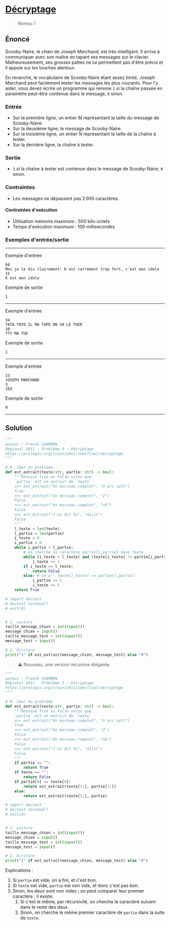 # [Décryptage](https://prologin.org/train/2011/semifinal/decryptage)

> Niveau 1

## Énoncé

Scooby-Naire, le chien de Joseph Marchand, est très intelligent. Il arrive à communiquer avec son maître en tapant ses messages sur le clavier. Malheureusement, ses grosses pattes ne lui permettent pas d'être précis et il appuie sur les touches alentour.

En revanche, le vocabulaire de Scooby-Naire étant assez limité, Joseph Marchand peut facilement tester les messages les plus courants. Pour l'y aider, vous devez écrire un programme qui renvoie `1` si la chaîne passée en paramètre peut-être contenue dans le message, `0` sinon.

### Entrée

* Sur la première ligne, un entier $M$ représentant la taille du message de Scooby-Naire.
* Sur la deuxième ligne, le message de Scooby-Naire.
* Sur la troisième ligne, un entier $N$ représentant la taille de la chaîne à tester.
* Sur la dernière ligne, la chaîne à tester.

### Sortie

+ `1` si la chaîne à tester est contenue dans le message de Scooby-Naire, `0` sinon.

### Contraintes

* Les messages ne dépassent pas $2\,000$ caractères.

#### Contraintes d'exécution
* Utilisation mémoire maximum : 500 kilo-octets
* Temps d'exécution maximum : 100 millisecondes

### Exemples d'entrée/sortie

---

Exemple d'entrée

    68
    Moi je le dis clairement: K est carrement trop fort, c'est mon idole
    15
    K est mon idole

Exemple de sortie

    1

---

Exemple d'entrée

    34
    TATA YOYO IL MA TAPE ON VA LE TUER
    10
    TTY MA TUE

Exemple de sortie

    1

---

Exemple d'entrée

    15
    JOSEPH MARCHAND
    3
    JEU

Exemple de sortie

    0

---

## Solution

```python
"""
auteur : Franck CHAMBON
Régional 2011 - Problème 3 - Décryptage
https://prologin.org/train/2011/semifinal/decryptage
"""

# 0. Cœur du problème
def est_extrait(texte:str, partie: str) -> bool:
    """Renvoie True ou False selon que
    `partie` est un extrait de `texte`
    >>> est_extrait("Un morceau complet", "U orc cplt")
    True
    >>> est_extrait("Un morceau complet", "Z")
    False
    >>> est_extrait("Un morceau complet", "nU")
    False
    >>> est_extrait("J'ai dit ho", "diiit")
    False
    """
    l_texte = len(texte)
    l_partie = len(partie)
    i_texte = 0
    i_partie = 0
    while i_partie < l_partie:
        # on cherche le caractère partie[i_partie] dans texte
        while (i_texte < l_texte) and (texte[i_texte] != partie[i_partie]):
            i_texte += 1
        if i_texte == l_texte:
            return False
        else: # on a : texte[i_texte] == partie[i_partie]:
            i_partie += 1
            i_texte += 1
    return True

# import doctest
# doctest.testmod()
# exit(0)


# 1. Lecture
taille_message_chien = int(input())
message_chien = input()
taille_message_test = int(input())
message_test = input()

# 2. Écriture
print("1" if est_extrait(message_chien, message_test) else "0")
```

> ⚠️ Nouveau, une version récursive élégante.

```python
"""
auteur : Franck CHAMBON
Régional 2011 - Problème 3 - Décryptage
https://prologin.org/train/2011/semifinal/decryptage
"""

# 0. Cœur du problème
def est_extrait(texte:str, partie: str) -> bool:
    """Renvoie True ou False selon que
    `partie` est un extrait de `texte`
    >>> est_extrait("Un morceau complet", "U orc cplt")
    True
    >>> est_extrait("Un morceau complet", "Z")
    False
    >>> est_extrait("Un morceau complet", "nU")
    False
    >>> est_extrait("J'ai dit ho", "diiit")
    False
    """
    if partie == "":
        return True
    if texte == "":
        return False
    if partie[0] == texte[0]:
        return est_extrait(texte[1:], partie[1:])
    else:
        return est_extrait(texte[1:], partie)

# import doctest
# doctest.testmod()
# exit(0)


# 1. Lecture
taille_message_chien = int(input())
message_chien = input()
taille_message_test = int(input())
message_test = input()

# 2. Écriture
print("1" if est_extrait(message_chien, message_test) else "0")
```

Explications :
1. Si `partie` est vide, on a fini, et c'est bon.
2. Si `texte` est vide, `partie` est non vide, et donc c'est pas bon.
3. Sinon, les deux sont non vides ; on peut comparer leur premier caractère ; il existe.
    1. Si c'est le même, par récursivité, on cherche le caractère suivant dans le reste des deux.
    2. Sinon, on cherche le même premier caractère de `partie` dans la suite de `texte`.
